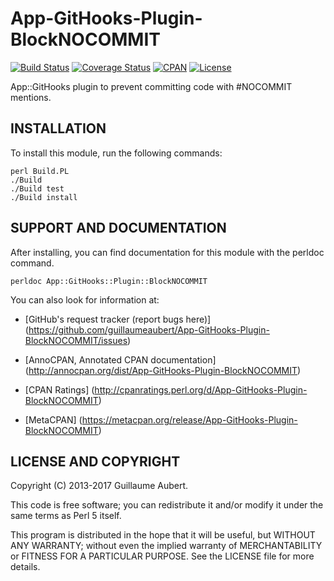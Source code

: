 App-GitHooks-Plugin-BlockNOCOMMIT
=================================

[![Build Status](https://travis-ci.org/guillaumeaubert/App-GitHooks-Plugin-BlockNOCOMMIT.svg?branch=master)](https://travis-ci.org/guillaumeaubert/App-GitHooks-Plugin-BlockNOCOMMIT)
[![Coverage Status](https://coveralls.io/repos/guillaumeaubert/App-GitHooks-Plugin-BlockNOCOMMIT/badge.svg?branch=master)](https://coveralls.io/r/guillaumeaubert/App-GitHooks-Plugin-BlockNOCOMMIT?branch=master)
[![CPAN](https://img.shields.io/cpan/v/App-GitHooks-Plugin-BlockNOCOMMIT.svg)](https://metacpan.org/release/App-GitHooks-Plugin-BlockNOCOMMIT)
[![License](https://img.shields.io/badge/license-Perl%205-blue.svg)](http://dev.perl.org/licenses/)

App::GitHooks plugin to prevent committing code with #NOCOMMIT mentions.


INSTALLATION
------------

To install this module, run the following commands:

	perl Build.PL
	./Build
	./Build test
	./Build install


SUPPORT AND DOCUMENTATION
-------------------------

After installing, you can find documentation for this module with the
perldoc command.

	perldoc App::GitHooks::Plugin::BlockNOCOMMIT


You can also look for information at:

 * [GitHub's request tracker (report bugs here)]
   (https://github.com/guillaumeaubert/App-GitHooks-Plugin-BlockNOCOMMIT/issues)

 * [AnnoCPAN, Annotated CPAN documentation]
   (http://annocpan.org/dist/App-GitHooks-Plugin-BlockNOCOMMIT)

 * [CPAN Ratings]
   (http://cpanratings.perl.org/d/App-GitHooks-Plugin-BlockNOCOMMIT)

 * [MetaCPAN]
   (https://metacpan.org/release/App-GitHooks-Plugin-BlockNOCOMMIT)


LICENSE AND COPYRIGHT
---------------------

Copyright (C) 2013-2017 Guillaume Aubert.

This code is free software; you can redistribute it and/or modify it under the
same terms as Perl 5 itself.

This program is distributed in the hope that it will be useful, but WITHOUT ANY
WARRANTY; without even the implied warranty of MERCHANTABILITY or FITNESS FOR A
PARTICULAR PURPOSE. See the LICENSE file for more details.
